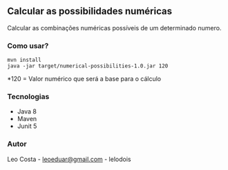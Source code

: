 ## Calcular as possibilidades numéricas

Calcular as combinações numéricas possíveis de um determinado numero.

### Como usar?
```
mvn install
java -jar target/numerical-possibilities-1.0.jar 120
```

*120 = Valor numérico que será a base para o cálculo

### Tecnologias
- Java 8
- Maven
- Junit 5

### Autor
Leo Costa - leoeduar@gmail.com - lelodois
